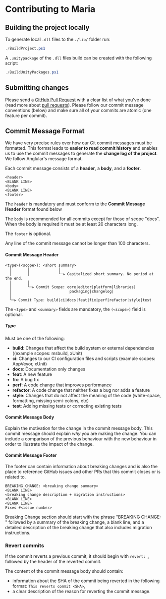 # Contributing to Maria

## Building the project locally

To generate local `.dll` files to the `./lib/` folder run:

```powershell
./BuildProject.ps1
```

A `.unitypackage` of the `.dll` files build can be created with the following script:

```powershell
./BuildUnityPackages.ps1
```


## Submitting changes

Please send a [GitHub Pull Request](https://github.com/r-dh/Maria/pulls) with a clear list of what you've done (read more about [pull requests](http://help.github.com/pull-requests/)).
Please follow our commit message conventions (below) and make sure all of your commits are atomic (one feature per commit).

## Commit Message Format

We have very precise rules over how our Git commit messages must be formatted.
This format leads to **easier to read commit history** and enables us to use the commit messages to generate the **change log of the project**. We follow Anglular's message format.

Each commit message consists of a **header**, a **body**, and a **footer**.


```
<header>
<BLANK LINE>
<body>
<BLANK LINE>
<footer>
```

The `header` is mandatory and must conform to the **Commit Message Header** format found below

The `body` is recommended for all commits except for those of scope "docs".
When the body is required it must be at least 20 characters long.

The `footer` is optional.

Any line of the commit message cannot be longer than 100 characters.


#### Commit Message Header

```
<type>(<scope>): <short summary>
  │       │             │
  │       │             └─⫸ Capitalized short summary. No period at the end.
  │       │
  │       └─⫸ Commit Scope: core|editor|platform|libraries|
  │                          packaging|changelog|
  │
  └─⫸ Commit Type: build|ci|docs|feat|fix|perf|refactor|style|test
```

The `<type>` and `<summary>` fields are mandatory, the `(<scope>)` field is optional.


##### Type

Must be one of the following:

* **build**: Changes that affect the build system or external dependencies ((example scopes: msbuild, xUnit)
* **ci**: Changes to our CI configuration files and scripts (example scopes: AppVeyor, xUnit)
* **docs**: Documentation only changes
* **feat**: A new feature
* **fix**: A bug fix
* **perf**: A code change that improves performance
* **refactor**: A code change that neither fixes a bug nor adds a feature
* **style**: Changes that do not affect the meaning of the code (white-space, formatting, missing semi-colons, etc)
* **test**: Adding missing tests or correcting existing tests

#### Commit Message Body

Explain the motivation for the change in the commit message body. This commit message should explain _why_ you are making the change.
You can include a comparison of the previous behaviour with the new behaviour in order to illustrate the impact of the change.


#### Commit Message Footer

The footer can contain information about breaking changes and is also the place to reference GitHub issues and other PRs that this commit closes or is related to.

```
BREAKING CHANGE: <breaking change summary>
<BLANK LINE>
<breaking change description + migration instructions>
<BLANK LINE>
<BLANK LINE>
Fixes #<issue number>
```

Breaking Change section should start with the phrase "BREAKING CHANGE: " followed by a summary of the breaking change, a blank line, and a detailed description of the breaking change that also includes migration instructions.


### Revert commits

If the commit reverts a previous commit, it should begin with `revert: `, followed by the header of the reverted commit.

The content of the commit message body should contain:

- information about the SHA of the commit being reverted in the following format: `This reverts commit <SHA>`,
- a clear description of the reason for reverting the commit message.

